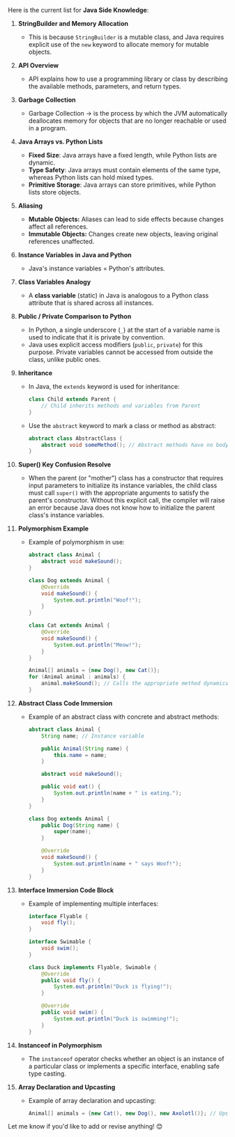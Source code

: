 Here is the current list for **Java Side Knowledge**:

1. **StringBuilder and Memory Allocation**  
   - This is because `StringBuilder` is a mutable class, and Java requires explicit use of the `new` keyword to allocate memory for mutable objects.

2. **API Overview**  
   - API explains how to use a programming library or class by describing the available methods, parameters, and return types.

3. **Garbage Collection**  
   - Garbage Collection -> is the process by which the JVM automatically deallocates memory for objects that are no longer reachable or used in a program.

4. **Java Arrays vs. Python Lists**  
   - **Fixed Size**: Java arrays have a fixed length, while Python lists are dynamic.  
   - **Type Safety**: Java arrays must contain elements of the same type, whereas Python lists can hold mixed types.  
   - **Primitive Storage**: Java arrays can store primitives, while Python lists store objects.

5. **Aliasing**  
   - **Mutable Objects:** Aliases can lead to side effects because changes affect all references.  
   - **Immutable Objects:** Changes create new objects, leaving original references unaffected.

6. **Instance Variables in Java and Python**  
   - Java's instance variables = Python's attributes.

7. **Class Variables Analogy**  
   - A **class variable** (static) in Java is analogous to a Python class attribute that is shared across all instances.

8. **Public / Private Comparison to Python**  
   - In Python, a single underscore (`_`) at the start of a variable name is used to indicate that it is private by convention.  
   - Java uses explicit access modifiers (`public`, `private`) for this purpose. Private variables cannot be accessed from outside the class, unlike public ones.

9. **Inheritance**  
   - In Java, the `extends` keyword is used for inheritance:  
     ```java
     class Child extends Parent {
         // Child inherits methods and variables from Parent
     }
     ```  
   - Use the `abstract` keyword to mark a class or method as abstract:  
     ```java
     abstract class AbstractClass {
         abstract void someMethod(); // Abstract methods have no body
     }
     ```

10. **Super() Key Confusion Resolve**  
    - When the parent (or "mother") class has a constructor that requires input parameters to initialize its instance variables, the child class must call `super()` with the appropriate arguments to satisfy the parent's constructor. Without this explicit call, the compiler will raise an error because Java does not know how to initialize the parent class's instance variables.

11. **Polymorphism Example**  
    - Example of polymorphism in use:  
      ```java
      abstract class Animal {
          abstract void makeSound();
      }

      class Dog extends Animal {
          @Override
          void makeSound() {
              System.out.println("Woof!");
          }
      }

      class Cat extends Animal {
          @Override
          void makeSound() {
              System.out.println("Meow!");
          }
      }

      Animal[] animals = {new Dog(), new Cat()};
      for (Animal animal : animals) {
          animal.makeSound(); // Calls the appropriate method dynamically
      }
      ```

12. **Abstract Class Code Immersion**  
    - Example of an abstract class with concrete and abstract methods:  
      ```java
      abstract class Animal {
          String name; // Instance variable

          public Animal(String name) {
              this.name = name;
          }

          abstract void makeSound();

          public void eat() {
              System.out.println(name + " is eating.");
          }
      }

      class Dog extends Animal {
          public Dog(String name) {
              super(name);
          }

          @Override
          void makeSound() {
              System.out.println(name + " says Woof!");
          }
      }
      ```

13. **Interface Immersion Code Block**  
    - Example of implementing multiple interfaces:  
      ```java
      interface Flyable {
          void fly();
      }

      interface Swimable {
          void swim();
      }

      class Duck implements Flyable, Swimable {
          @Override
          public void fly() {
              System.out.println("Duck is flying!");
          }

          @Override
          public void swim() {
              System.out.println("Duck is swimming!");
          }
      }
      ```

14. **Instanceof in Polymorphism**  
    - The `instanceof` operator checks whether an object is an instance of a particular class or implements a specific interface, enabling safe type casting.

15. **Array Declaration and Upcasting**  
    - Example of array declaration and upcasting:  
      ```java
      Animal[] animals = {new Cat(), new Dog(), new Axolotl()}; // Upcasting here
      ```

Let me know if you'd like to add or revise anything! 😊
